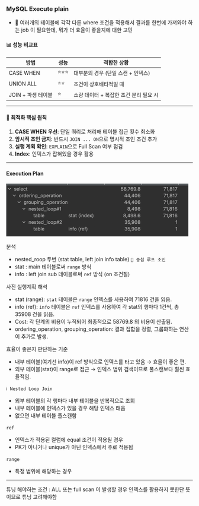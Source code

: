 ### MySQL Execute plain
- 🧐 여러개의 테이블에 각각 다른 where 조건을 적용해서 결과를 한번에 가져와야 하는 job 이 필요한데, 뭐가 더 효율이 좋을지에 대한 고민

#### 📊 성능 비교표
| 방법                | 성능     | 적합한 상황                                 |
|---------------------|----------|---------------------------------------------|
| CASE WHEN           | ⭐⭐⭐     | 대부분의 경우 (단일 스캔 + 인덱스)          |
| UNION ALL           | ⭐⭐      | 조건이 상호배타적일 때                      |
| JOIN + 파생 테이블  | ⭐       | 소량 데이터 + 복잡한 조건 분리 필요 시      |

---

#### 🚀 최적화 핵심 원칙
1. **CASE WHEN 우선**: 단일 쿼리로 처리해 테이블 접근 횟수 최소화
2. **암시적 조인 금지**: 반드시 `JOIN ... ON`으로 명시적 조인 조건 추가
3. **실행 계획 확인**: `EXPLAIN`으로 Full Scan 여부 점검
4. **Index**: 인덱스가 잡혀있을 경우 활용

---

#### Execution Plan
<p><img src="image/db_execution_plan/img.png"/></p>

분석
- nested_roop 두번 (stat table, left join info table) `📌 중첩 루프 조인`
- stat : main 테이블로써 `range` 방식
- info : left join sub 테이블로써 `ref` 방식 (on 조건절)

사진 실행계획 해석
- stat (range): `stat` 테이블은 `range` 인덱스를 사용하여 71816 건을 읽음.
- info (ref): `info` 테이블은 `ref` 인덱스를 사용하여 각 stat의 행마다 1건씩, 총 35908 건을 읽음.
- Cost: 각 단계의 비용이 누적되어 최종적으로 58769.8 의 비용이 산출됨.
- ordering_operation, grouping_operation: 결과 집합을 정렬, 그룹화하는 연산이 추가로 발생.

효율이 좋은지 판단하는 기준
- 내부 테이블(여기선 info)이 ref 방식으로 인덱스를 타고 있음 → 효율이 좋은 편.
- 외부 테이블(stat)이 range로 접근 → 인덱스 범위 검색이므로 풀스캔보다 훨씬 효율적임.

`ℹ️ Nested Loop Join`
- 외부 테이블의 각 행마다 내부 테이블을 반복적으로 조회
- 내부 테이블에 인덱스가 있을 경우 해당 인덱스 태움
- 없으면 내부 테이블 풀스캔함

`ref`
- 인덱스가 적용된 컬럼에 equal 조건이 적용될 경우
- PK가 아니거나 unique가 아닌 인덱스에서 주로 적용됨

`range`
- 특정 범위에 해당하는 경우

---

튜닝 해야하는 조건 : ALL 또는 full scan 이 발생할 경우 인덱스를 활용하지 못한단 뜻이므로 튜닝 고려해야함